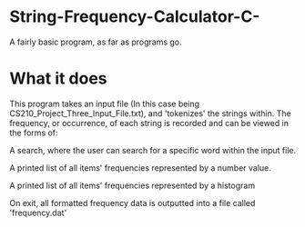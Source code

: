 # String-Frequency-Calculator-C-
A fairly basic program, as far as programs go. 

# What it does
This program takes an input file (In this case being CS210_Project_Three_Input_File.txt), and 'tokenizes' the strings within. 
The frequency, or occurrence, of each string is recorded and can be viewed in the forms of:

A search, where the user can search for a specific word within the input file.

A printed list of all items' frequencies represented by a number value.

A printed list of all items' frequencies represented by a histogram

On exit, all formatted frequency data is outputted into a file called 'frequency.dat'
